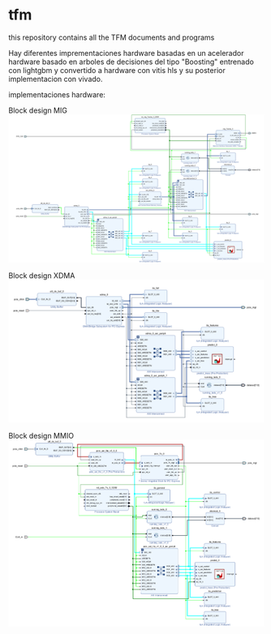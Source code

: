 # tfm
this repository contains all the TFM documents and programs

Hay diferentes imprementaciones hardware basadas en un acelerador hardware basado en arboles de decisiones del tipo "Boosting" entrenado con lightgbm y convertido a hardware con vitis hls y su posterior implementacion con vivado.

implementaciones hardware:


Block design MIG
![Block design1](vivado/MIG_version/bd.png)


Block design XDMA
![Block design2](vivado/dma/bd.png)

Block design MMIO
![Block design3](vivado/memory_mapped/bd.png)
